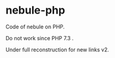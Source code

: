 # nebule-php
Code of nebule on PHP.

Do not work since PHP 7.3 .

Under full reconstruction for new links v2.
